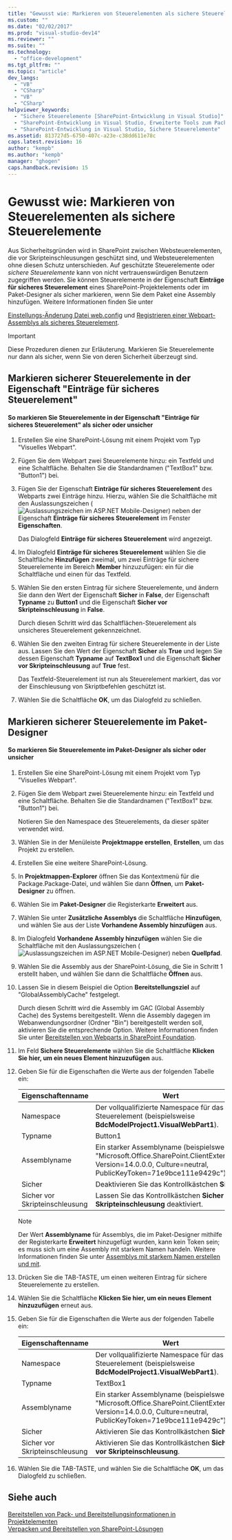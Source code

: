 ```yaml
---
title: "Gewusst wie: Markieren von Steuerelementen als sichere Steuerelemente | Microsoft Docs"
ms.custom: ""
ms.date: "02/02/2017"
ms.prod: "visual-studio-dev14"
ms.reviewer: ""
ms.suite: ""
ms.technology: 
  - "office-development"
ms.tgt_pltfrm: ""
ms.topic: "article"
dev_langs: 
  - "VB"
  - "CSharp"
  - "VB"
  - "CSharp"
helpviewer_keywords: 
  - "Sichere Steuerelemente [SharePoint-Entwicklung in Visual Studio]"
  - "SharePoint-Entwicklung in Visual Studio, Erweiterte Tools zum Packen"
  - "SharePoint-Entwicklung in Visual Studio, Sichere Steuerelemente"
ms.assetid: 813727d5-6750-407c-a23e-c38dd611e78c
caps.latest.revision: 16
author: "kempb"
ms.author: "kempb"
manager: "ghogen"
caps.handback.revision: 15
---
```

# Gewusst wie: Markieren von Steuerelementen als sichere Steuerelemente
  Aus Sicherheitsgründen wird in SharePoint zwischen Websteuerelementen, die vor Skripteinschleusungen geschützt sind, und Websteuerelementen ohne diesen Schutz unterschieden.  Auf geschützte Steuerelemente oder *sichere Steuerelemente* kann von nicht vertrauenswürdigen Benutzern zugegriffen werden.  Sie können Steuerelemente in der Eigenschaft **Einträge für sicheres Steuerelement** eines SharePoint\-Projektelements oder im Paket\-Designer als sicher markieren, wenn Sie dem Paket eine Assembly hinzufügen.  Weitere Informationen finden Sie unter  
  
 [Einstellungs\-Änderung Datei web.config](http://go.microsoft.com/fwlink/?LinkId=178965) und [Registrieren einer Webpart\-Assemblys als sicheres Steuerelement](http://go.microsoft.com/fwlink/?LinkId=171013).  
  
> [!IMPORTANT]  
>  Diese Prozeduren dienen zur Erläuterung.  Markieren Sie Steuerelemente nur dann als sicher, wenn Sie von deren Sicherheit überzeugt sind.  
  
## Markieren sicherer Steuerelemente in der Eigenschaft "Einträge für sicheres Steuerelement"  
  
#### So markieren Sie Steuerelemente in der Eigenschaft "Einträge für sicheres Steuerelement" als sicher oder unsicher  
  
1.  Erstellen Sie eine SharePoint\-Lösung mit einem Projekt vom Typ "Visuelles Webpart".  
  
2.  Fügen Sie dem Webpart zwei Steuerelemente hinzu: ein Textfeld und eine Schaltfläche.  Behalten Sie die Standardnamen \("TextBox1" bzw. "Button1"\) bei.  
  
3.  Fügen Sie der Eigenschaft **Einträge für sicheres Steuerelement** des Webparts zwei Einträge hinzu.  Hierzu, wählen Sie die Schaltfläche mit den Auslassungszeichen \(![Auslassungszeichen im ASP.NET Mobile-Designer](../sharepoint/media/mwellipsis.png "Auslassungszeichen im ASP.NET Mobile-Designer")\) neben der Eigenschaft **Einträge für sicheres Steuerelement** im Fenster **Eigenschaften**.  
  
     Das Dialogfeld **Einträge für sicheres Steuerelement** wird angezeigt.  
  
4.  Im Dialogfeld **Einträge für sicheres Steuerelement** wählen Sie die Schaltfläche **Hinzufügen** zweimal, um zwei Einträge für sichere Steuerelemente im Bereich **Member** hinzuzufügen: ein für die Schaltfläche und einen für das Textfeld.  
  
5.  Wählen Sie den ersten Eintrag für sichere Steuerelemente, und ändern Sie dann den Wert der Eigenschaft **Sicher** in **False**, der Eigenschaft **Typname** zu **Button1** und die Eigenschaft **Sicher vor Skripteinschleusung** in **False**.  
  
     Durch diesen Schritt wird das Schaltflächen\-Steuerelement als unsicheres Steuerelement gekennzeichnet.  
  
6.  Wählen Sie den zweiten Eintrag für sichere Steuerelemente in der Liste aus.  Lassen Sie den Wert der Eigenschaft **Sicher** als **True** und legen Sie dessen Eigenschaft **Typname** auf **TextBox1** und die Eigenschaft **Sicher vor Skripteinschleusung** auf **True** fest.  
  
     Das Textfeld\-Steuerelement ist nun als Steuerelement markiert, das vor der Einschleusung von Skriptbefehlen geschützt ist.  
  
7.  Wählen Sie die Schaltfläche **OK**, um das Dialogfeld zu schließen.  
  
## Markieren sicherer Steuerelemente im Paket\-Designer  
  
#### So markieren Sie Steuerelemente im Paket\-Designer als sicher oder unsicher  
  
1.  Erstellen Sie eine SharePoint\-Lösung mit einem Projekt vom Typ "Visuelles Webpart".  
  
2.  Fügen Sie dem Webpart zwei Steuerelemente hinzu: ein Textfeld und eine Schaltfläche.  Behalten Sie die Standardnamen \("TextBox1" bzw. "Button1"\) bei.  
  
     Notieren Sie den Namespace des Steuerelements, da dieser später verwendet wird.  
  
3.  Wählen Sie in der Menüleiste **Projektmappe erstellen**, **Erstellen**, um das Projekt zu erstellen.  
  
4.  Erstellen Sie eine weitere SharePoint\-Lösung.  
  
5.  In **Projektmappen\-Explorer** öffnen Sie das Kontextmenü für die Package.Package\-Datei, und wählen Sie dann **Öffnen**, um **Paket\-Designer** zu öffnen.  
  
6.  Wählen Sie im **Paket\-Designer** die Registerkarte **Erweitert** aus.  
  
7.  Wählen Sie unter **Zusätzliche Assemblys** die Schaltfläche **Hinzufügen**, und wählen Sie aus der Liste **Vorhandene Assembly hinzufügen** aus.  
  
8.  Im Dialogfeld **Vorhandene Assembly hinzufügen** wählen Sie die Schaltfläche mit den Auslassungszeichen \(![Auslassungszeichen im ASP.NET Mobile-Designer](../sharepoint/media/mwellipsis.png "Auslassungszeichen im ASP.NET Mobile-Designer")\) neben **Quellpfad**.  
  
9. Wählen Sie die Assembly aus der SharePoint\-Lösung, die Sie in Schritt 1 erstellt haben, und wählen Sie dann die Schaltfläche **Öffnen** aus.  
  
10. Lassen Sie in diesem Beispiel die Option **Bereitstellungsziel** auf "GlobalAssemblyCache" festgelegt.  
  
     Durch diesen Schritt wird die Assembly im GAC \(Global Assembly Cache\) des Systems bereitgestellt.  Wenn die Assembly dagegen im Webanwendungsordner \(Ordner "Bin"\) bereitgestellt werden soll, aktivieren Sie die entsprechende Option.  Weitere Informationen finden Sie unter [Bereitstellen von Webparts in SharePoint Foundation](http://go.microsoft.com/fwlink/?LinkId=177509).  
  
11. Im Feld **Sichere Steuerelemente** wählen Sie die Schaltfläche **Klicken Sie hier, um ein neues Element hinzuzufügen** aus.  
  
12. Geben Sie für die Eigenschaften die Werte aus der folgenden Tabelle ein:  
  
    |Eigenschaftenname|Wert|  
    |-----------------------|----------|  
    |Namespace|Der vollqualifizierte Namespace für das Steuerelement \(beispielsweise **BdcModelProject1.VisualWebPart1**\).|  
    |Typname|Button1|  
    |Assemblyname|Ein starker Assemblyname \(beispielsweise "Microsoft.Office.SharePoint.ClientExtensions, Version\=14.0.0.0, Culture\=neutral, PublicKeyToken\=71e9bce111e9429c"\).|  
    |Sicher|Deaktivieren Sie das Kontrollkästchen **Sicher**.|  
    |Sicher vor Skripteinschleusung|Lassen Sie das Kontrollkästchen **Sicher vor Skripteinschleusung** deaktiviert.|  
  
    > [!NOTE]  
    >  Der Wert **Assemblyname** für Assemblys, die im Paket\-Designer mithilfe der Registerkarte **Erweitert** hinzugefügt wurden, kann kein Token sein; es muss sich um eine Assembly mit starkem Namen handeln.  Weitere Informationen finden Sie unter [Assemblys mit starkem Namen erstellen und mit](http://go.microsoft.com/fwlink/?LinkId=177513).  
  
13. Drücken Sie die TAB\-TASTE, um einen weiteren Eintrag für sichere Steuerelemente zu erstellen.  
  
14. Wählen Sie die Schaltfläche **Klicken Sie hier, um ein neues Element hinzuzufügen** erneut aus.  
  
15. Geben Sie für die Eigenschaften die Werte aus der folgenden Tabelle ein:  
  
    |Eigenschaftenname|Wert|  
    |-----------------------|----------|  
    |Namespace|Der vollqualifizierte Namespace für das Steuerelement \(beispielsweise **BdcModelProject1.VisualWebPart1**\).|  
    |Typname|TextBox1|  
    |Assemblyname|Ein starker Assemblyname \(beispielsweise "Microsoft.Office.SharePoint.ClientExtensions, Version\=14.0.0.0, Culture\=neutral, PublicKeyToken\=71e9bce111e9429c"\).|  
    |Sicher|Aktivieren Sie das Kontrollkästchen **Sicher**.|  
    |Sicher vor Skripteinschleusung|Aktivieren Sie das Kontrollkästchen **Sicher vor Skripteinschleusung**.|  
  
16. Wählen Sie die TAB\-TASTE, und wählen Sie die Schaltfläche **OK**, um das Dialogfeld zu schließen.  
  
## Siehe auch  
 [Bereitstellen von Pack- und Bereitstellungsinformationen in Projektelementen](../sharepoint/providing-packaging-and-deployment-information-in-project-items.md)   
 [Verpacken und Bereitstellen von SharePoint-Lösungen](../sharepoint/packaging-and-deploying-sharepoint-solutions.md)  
  
  